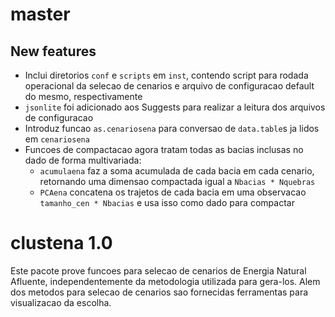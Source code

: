 # master

## New features

* Inclui diretorios `conf` e `scripts` em `inst`, contendo script para rodada operacional da selecao
  de cenarios e arquivo de configuracao default do mesmo, respectivamente
* `jsonlite` foi adicionado aos Suggests para realizar a leitura dos arquivos de configuracao
* Introduz funcao `as.cenariosena` para conversao de `data.table`s ja lidos em `cenariosena`
* Funcoes de compactacao agora tratam todas as bacias inclusas no dado de forma multivariada:
  * `acumulaena` faz a soma acumulada de cada bacia em cada cenario, retornando uma dimensao 
    compactada igual a `Nbacias * Nquebras`
  * `PCAena` concatena os trajetos de cada bacia em uma observacao `tamanho_cen * Nbacias` e usa
    isso como dado para compactar

# clustena 1.0

Este pacote prove funcoes para selecao de cenarios de Energia Natural Afluente, independentemente da
metodologia utilizada para gera-los. Alem dos metodos para selecao de cenarios sao fornecidas
ferramentas para visualizacao da escolha.
